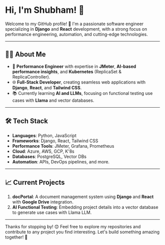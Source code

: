 # Hi, I'm Shubham! 👋

Welcome to my GitHub profile! 🚀 I'm a passionate software engineer specializing in **Django** and **React** development, with a strong focus on performance engineering, automation, and cutting-edge technologies.

---

## 👨‍💻 About Me
- 🎯 **Performance Engineer** with expertise in **JMeter**, **AI-based performance insights**, and **Kubernetes** (ReplicaSet & ReplicaController).
- 🌐 **Full-Stack Developer**, creating seamless web applications with **Django**, **React**, and **Tailwind CSS**.
- 📚 Currently learning **AI and LLMs**, focusing on functional testing use cases with **Llama** and vector databases.

---

## 🛠️ Tech Stack
- **Languages**: Python, JavaScript
- **Frameworks**: Django, React, Tailwind CSS
- **Performance Tools**: JMeter, Grafana, Prometheus
- **Cloud**: Azure, AWS, GCP, K'8s
- **Databases**: PostgreSQL, Vector DBs
- **Automation**: APIs, DevOps pipelines, and more.

---

## 📈 Current Projects
1. **docPortal**: A document management system using **Django** and **React** with **Google Drive** integration.
2. **AI Functional Testing**: Embedding project details into a vector database to generate use cases with Llama LLM.



---



Thanks for stopping by! 😊 Feel free to explore my repositories and contribute to any project you find interesting. Let's build something amazing together! 🚀
